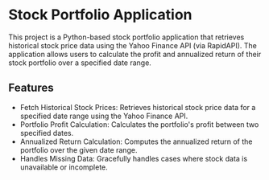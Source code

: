 # Stock Portfolio Application

This project is a Python-based stock portfolio application that retrieves historical stock price data using the Yahoo Finance API (via RapidAPI). The application allows users to calculate the profit and annualized return of their stock portfolio over a specified date range.

## Features
- Fetch Historical Stock Prices: Retrieves historical stock price data for a specified date range using the Yahoo Finance API.
- Portfolio Profit Calculation: Calculates the portfolio's profit between two specified dates.
- Annualized Return Calculation: Computes the annualized return of the portfolio over the given date range.
- Handles Missing Data: Gracefully handles cases where stock data is unavailable or incomplete.